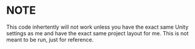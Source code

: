 # NOTE
This code inhertently will not work unless you have the exact same Unity settings as me and have the exact same project layout for me. 
This is not meant to be run, just for reference.
